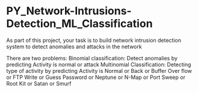 # PY_Network-Intrusions-Detection_ML_Classification
As part of this project, your task is to build network intrusion detection system to detect anomalies and attacks in the network

There are two problems:
Binomial classification: Detect anomalies by predicting Activity is normal or attack
Multinomial Classification: Detecting type of activity by predicting Activity is Normal or Back or Buffer Over flow or FTP Write or Guess Password or Neptune or N-Map or Port Sweep or Root Kit or Satan or Smurf
